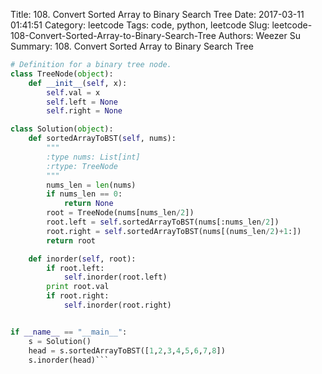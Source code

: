 Title: 108. Convert Sorted Array to Binary Search Tree
Date: 2017-03-11 01:41:51
Category: leetcode
Tags: code, python, leetcode
Slug: leetcode-108-Convert-Sorted-Array-to-Binary-Search-Tree
Authors: Weezer Su
Summary: 108. Convert Sorted Array to Binary Search Tree


```python
# Definition for a binary tree node.
class TreeNode(object):
    def __init__(self, x):
        self.val = x
        self.left = None
        self.right = None

class Solution(object):
    def sortedArrayToBST(self, nums):
        """
        :type nums: List[int]
        :rtype: TreeNode
        """
        nums_len = len(nums)
        if nums_len == 0:
            return None
        root = TreeNode(nums[nums_len/2])
        root.left = self.sortedArrayToBST(nums[:nums_len/2])
        root.right = self.sortedArrayToBST(nums[(nums_len/2)+1:])
        return root

    def inorder(self, root):
        if root.left:
            self.inorder(root.left)
        print root.val
        if root.right:
            self.inorder(root.right)


if __name__ == "__main__":
    s = Solution()
    head = s.sortedArrayToBST([1,2,3,4,5,6,7,8])
    s.inorder(head)```

